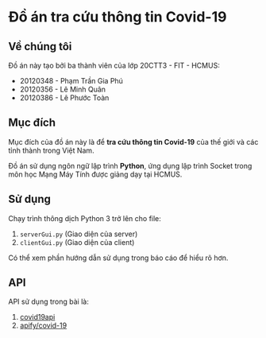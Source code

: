 # Đồ án tra cứu thông tin Covid-19


## Về chúng tôi


Đồ án này tạo bởi ba thành viên của lớp 20CTT3 - FIT - HCMUS:
- 20120348 - Phạm Trần Gia Phú
- 20120356 - Lê Minh Quân
- 20120386 - Lê Phước Toàn

## Mục đích

Mục đích của đồ án này là để **tra cứu thông tin Covid-19** của thế giới và các tỉnh thành trong Việt Nam.

Đồ án sử dụng ngôn ngữ lập trình **Python**, ứng dụng lập trình Socket trong môn học Mạng Máy Tính được giảng dạy tại HCMUS.

## Sử dụng

Chạy trình thông dịch Python 3 trở lên cho file:

1. `serverGui.py` (Giao diện của server)
2. `clientGui.py` (Giao diện của client)

Có thể xem phần hướng dẫn sử dụng trong báo cáo để hiểu rõ hơn.

## API

API sử dụng trong bài là:
1. [covid19api](https://covid19api.com/)
2. [apify/covid-19](https://github.com/apify/covid-19#master:vietnam)
